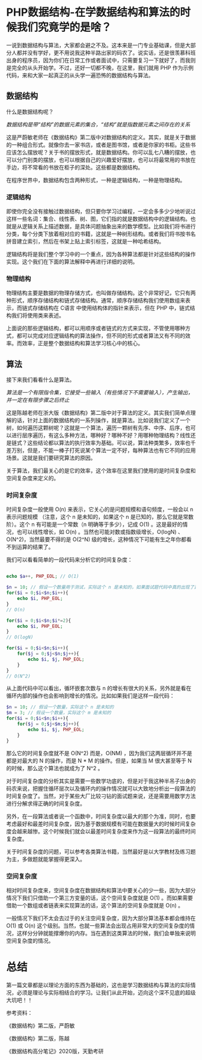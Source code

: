 # PHP数据结构-在学数据结构和算法的时候我们究竟学的是啥？

一说到数据结构与算法，大家都会避之不及。这本来是一门专业基础课，但是大部分人都并没有学好，更不用说我这种半路出家的码农了。说实话，还是很羡慕科班出身的程序员，因为你们在日常工作或者面试中，只需要复习一下就好了，而我则是完全的从头开始学。不过，还好一切都不晚，在这里，我们就用 PHP 作为示例代码，来和大家一起真正的从头学一遍恐怖的数据结构与算法。

## 数据结构

什么是数据结构呢？

*数据结构是带“结构”的数据元素的集合，“结构”就是指数据元素之间存在的关系* 

这是严蔚敏老师在《数据结构》第二版中对数据结构的定义。其实，就是关于数据的一种组合形式。就像你去一家书店，或者是图书馆，或者是你家的书柜。这些书应该怎么摆放呢？关于书的摆放形式，就是数据结构。你可以乱七八糟的摆放，也可以分门别类的摆放，也可以根据自己的兴趣爱好摆放，也可以将最常用的书放在手边，将不常看的书放在柜子的深处。这些都是数据结构。

在程序世界中，数据结构包含两种形式，一种是逻辑结构，一种是物理结构。

### 逻辑结构

即使你完全没有接触过数据结构，但只要你学习过编程，一定会多多少少地听说过这样一些名词：集合、线性表、树、图，它们指的就是数据结构中的逻辑结构。也就是从逻辑关系上描述数据，是具体问题抽象出来的数学模型。比如我们将书进行分类，每个分类下放着相对应的书籍，这就是一种树形结构。或者我们将书按书名拼音建立索引，然后在书架上贴上索引标签，这就是一种哈希结构。

逻辑结构将是我们整个学习中的一个重点，因为各种算法都是针对这些结构的操作实现。这个我们在下面的算法解释中再进行详细的说明。

### 物理结构

物理结构主要是数据的物理存储方式，也叫做存储结构。这个非常好记，它只有两种形式，顺序存储结构和链式存储结构。通常，顺序存储结构我们使用数组来表示，而链式存储结构在 C语言 中使用结构体的指针来表示，但在 PHP 中，链式结构我们将使用类来表述。

上面说的那些逻辑结构，都可以用顺序或者链式的方式来实现，不管使用哪种方式，都可以完成对应逻辑结构的算法操作，但不同的形式或者算法又有不同的效率。而效率，正是整个数据结构和算法学习核心中的核心。

## 算法

接下来我们看看什么是算法。

*算法是一个有限指令集，它接受一些输入（有些情况下不需要输入），产生输出，并一定在有限步骤之后终止*

这是陈越老师在浙大版《数据结构》第二版中对于算法的定义。其实我们简单点理解的话，针对上面的数据结构的一系列操作，就是算法。比如说我们定义了一个树，如何遍历这颗树呢？这就是一个算法，遍历一颗树有先序、中序、后序，也可以进行层序遍历，有这么多种方法，哪种好？哪种不好？用哪种物理结构？线性还是链式？这些结论都以算法的执行效率为基础。可以说，算法种类繁多，效率也千差万别，但是，不能一棒子打死说某个算法一定不好，每种算法也有它不同的应用场景。这就是我们要研究算法的原因。

关于算法，我们最关心的是它的效率，这个效率在这里我们使用的是时间复杂度和空间复杂度来定义的。

### 时间复杂度

时间复杂度一般使用 O(n) 来表示，它关心的是问题规模和语句频度，一般会以 n 表示问题规模 （注意，这个 n 是未知的，如果这个 n 是已知的，那么它就是常数阶）。这个 n 有可能是一个常数（n 明确等于多少），记成 O(1) 。这是最好的情况，也可以线性增长，如 O(n) 。当然也可能对数或指数级增长，O(logN) 、 O(N^2)，当然最要不得的是 O(2^N) 级的增长，这种情况下可能有生之年你都看不到运算的结果了。

我们可以看看简单的一段代码来分析它的时间复杂度：

```php

echo $a++, PHP_EOL; // O(1)

$n = 10; // 假设一个数量用于测试，实际这个 n 是未知的，如果面试题代码中真的出现了这种已知 n 的情况，那么这个算法就是 O(1)
for($i = 0;$i<$n;$i++){
    echo $i, PHP_EOL;
}
// O(n)

for($i = 0;$i<$n;$i*=2){
    echo $i, PHP_EOL;
}
// O(logN)

for($i = 0;$i<$n;$i++){
    for($j = 0;$j<$n;$j++){
        echo $i, $j, PHP_EOL;
    }
}
// O(N^2)
```

从上面代码中可以看出，循环嵌套次数与 n 的增长有很大的关系，另外就是看在循环内部的操作也会影响到增长的情况。比如如果我们是这样一段代码：

```php
$n = 10; // 假设一个数量，实际这个 n 是未知的
$m = 3; // 假设一个数量，实际这个 m 是未知的
for($i = 0;$i<$n;$i++){
    for($j = 0;$j<$m;$j++){
        echo $i, $j, PHP_EOL;
    }
}
```

那么它的时间复杂度就不是 O(N^2) 而是，O(NM) ，因为我们这两层循环并不是都是对最大的 N 的操作，而是 N * M 的操作。但是，如果当 M 很大甚至等于 N 的时候，那么这个算法也就成为了 N^2 。

对于时间复杂度的分析其实是需要一些数学功底的，但是对于我这种半吊子出身的码农来说，把握住循环层次以及循环内的操作情况就可以大致地分析出一段算法的时间复杂度了。当然，对于某些大厂比较刁钻的面试题来说，还是需要用数学方法进行分解求得正确的时间复杂度。

另外，在一段算法或者说一个函数中，时间复杂度以最大的那个为准，同时，也要考虑最好和最差时间复杂度，因为基于数据规模有可能在数据量大的时候时间复杂度会越来越惨。这个时候我们就会以最差时间复杂度来作为这一段算法的最终时间复杂度。

关于时间复杂度的问题，可以参考各类算法书籍，当然最好是以大学教材及练习题为主，多做题就能掌握得更深入。

### 空间复杂度

相对时间复杂度来，空间复杂度在数据结构和算法中要关心的少一些，因为大部分情况下我们只借助一个第三方变量的话，这个空间复杂度就是 O(1) 。而如果需要借助一个数组或者链表来实现算法的话，这个算法的空间复杂度就是 O(n) 。

一般情况下我们不太会去过于的关注空间复杂度，因为大部分算法基本都会维持在 O(1) 或 O(n) 这个级别。当然，也就一些算法会出现占用非常大的空间复杂度的情况，这样分分钟就能撑爆你的内存。当在遇到这类算法的时候，我们会单独来说明空间复杂度的情况。

# 总结

第一篇文章都是以理论方面的东西为基础的，这也是学习数据结构与算法的实际情况，必须是理论与实际相结合的学习。让我们从此开始，迈向这个深不见底的超级大坑吧！！

参考资料：

《数据结构》第二版，严蔚敏

《数据结构》第二版，陈越

《数据结构高分笔记》2020版，天勤考研

